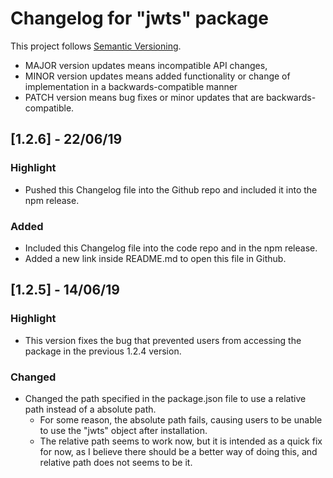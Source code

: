 # Changelog for "jwts" package
This project follows [Semantic Versioning](https://semver.org/).  
- MAJOR version updates means incompatible API changes,
- MINOR version updates means added functionality or change of implementation in a backwards-compatible manner
- PATCH version means bug fixes or minor updates that are backwards-compatible.

## [1.2.6] - 22/06/19
### Highlight
- Pushed this Changelog file into the Github repo and included it into the npm release.
### Added
- Included this Changelog file into the code repo and in the npm release.
- Added a new link inside README.md to open this file in Github.


## [1.2.5] - 14/06/19
### Highlight
- This version fixes the bug that prevented users from accessing the package in the previous 1.2.4 version.
### Changed
- Changed the path specified in the package.json file to use a relative path instead of a absolute path.
    - For some reason, the absolute path fails, causing users to be unable to use the "jwts" object after installation.
    - The relative path seems to work now, but it is intended as a quick fix for now, as I believe there should be a better way of doing this, and relative path does not seems to be it.